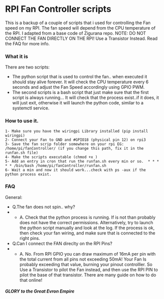 # RPI Fan Controller scripts
This is a backup of a couple of scripts that i used for controlling the Fan speed on my RPI. The fan speed will depend from the CPU temperature of the RPI. I adapted from a base code of Zigurana repo. 
NOTE: DO NOT CONNECT THE FAN DIRECTLY ON THE RPI! Use a Transistor Instead. Read the FAQ for more info. 


### What it is

There are two scripts:
- The python script that is used to control the fan.. when executed it should stay alive forever. It will check the CPU temperature every 6 seconds and adjust the Fan Speed accordingly using GPIO PWM. 
- The second scripts is a bash script that just make sure that the first script is always running... It will check that the process exist..if it does, it will just exit, otherwise it will launch the python code, similar to a systemctl service.

### How to use it.
	1- Make sure you have the wiringpi Library installed (pip install wiringpi)
	2- Connect your Fan to GND and #GPIO18 (physical pin 12) on rpi3
	3- Save the fan scrip folder somewhere on your rpi EG: /home/pi/fanController/ (if you change this path, fix it in the runfan.sh file)
	4- Make the scripts executable (chmod +x )
	5- Add an entry in cron that run the runfan.sh every min or so.  * * * * * /bin/bash /home/pi/fanController/runfan.sh
	6- Wait a min and now it should work...check with ps -aux if the python process exist.  


### FAQ
General:
-  Q.The fan does not spin.. why?  
- - A. Check that the python process is running. If is not than probably does not have the correct permissions. Alternatively, try to launch the python script manually and look at the log. If the process is ok, then check your fan wiring, and make sure that is connected to the right pins. 
- Q.Can I connect the FAN direclty on the RPI Pins?
- - A. No. From RPI GPIO you can draw maximum of 16mA per pin with the total current from all pins not exceeding 50mA! Your Fan Is probably exceeding that value, burning your pinout controlller. So Use a Transistor to pilot the Fan instead, and then use the RPI PIN to pilot the base of that transistor. There are many guide on how to do that online!

##### GLORY to the Great Evron Empire

